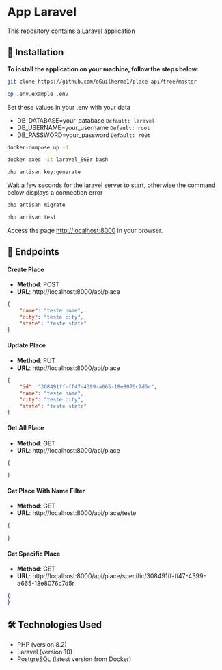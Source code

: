 # App Laravel

This repository contains a Laravel application

## 🚀 Installation

**To install the application on your machine, follow the steps below:**

```bash
git clone https://github.com/oGuilherme1/place-api/tree/master
```

```bash
cp .env.example .env
```
Set these values ​​in your .env with your data
- DB_DATABASE=your_database `Default: laravel`
- DB_USERNAME=your_username `Default: root`
- DB_PASSWORD=your_password `Default: r00t`

```bash
docker-compose up -d
```

```bash
docker exec -it laravel_SGBr bash
```

```bash
php artisan key:generate
```

Wait a few seconds for the laravel server to start, otherwise the command below displays a connection error

```bash
php artisan migrate
```

```bash
php artisan test
```

Access the page [http://localhost:8000](http://localhost:8000) in your browser.

## 📡 Endpoints 

#### Create Place

- **Method**: POST
- **URL**: http://localhost:8000/api/place

```json
{
	"name": "teste name",
	"city": "teste city",
	"state": "teste state"
}
```


#### Update Place

- **Method**: PUT
- **URL**: http://localhost:8000/api/place

```json
{
	"id": "308491ff-ff47-4399-a665-18e8076c7d5r",
	"name": "teste name",
	"city": "teste city",
	"state": "teste state"
}
```


#### Get All Place 

- **Method**: GET
- **URL**: http://localhost:8000/api/place

```json
{

}
```


#### Get Place With Name Filter

- **Method**: GET
- **URL**: http://localhost:8000/api/place/teste

```json
{

}
```


#### Get Specific Place

- **Method**: GET
- **URL**: http://localhost:8000/api/place/specific/308491ff-ff47-4399-a665-18e8076c7d5r

```json
{
}
```

## 🛠️ Technologies Used

- PHP (version 8.2)
- Laravel (version 10)
- PostgreSQL (latest version from Docker)
